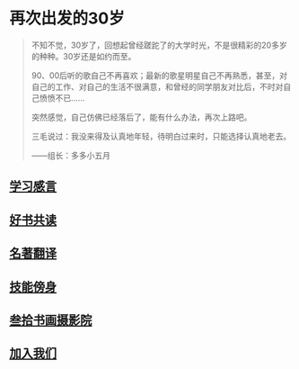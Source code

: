  # 再次出发的30岁

> 不知不觉，30岁了，回想起曾经蹉跎了的大学时光，不是很精彩的20多岁的种种。30岁还是如约而至。
>
> 90、00后听的歌自己不再喜欢；最新的歌星明星自己不再熟悉，甚至，对自己的工作、对自己的生活不很满意，和曾经的同学朋友对比后，不时对自己愤愤不已……
>
> 突然感觉，自己仿佛已经落后了，能有什么办法，再次上路吧。
>
> 三毛说过：我没来得及认真地年轻，待明白过来时，只能选择认真地老去。
>
> ——组长：多多小五月

## [学习感言](study/0.md)

## [好书共读](read/0.md)

## [名著翻译](read/1.md)

## [技能傍身](skill/0.md)

## [叁拾书画摄影院](skill/1.md)

## [加入我们](study/5.md)